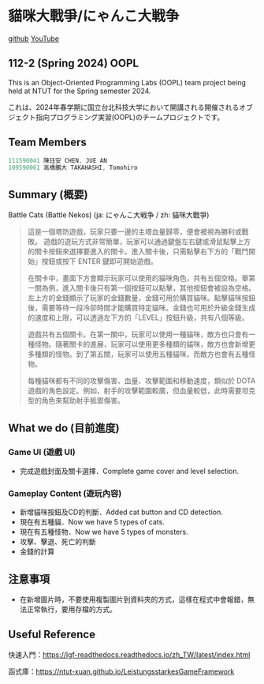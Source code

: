 # 貓咪大戰爭/にゃんこ大戦争
[github](https://github.com/jueanc/OOPL2024s_project_CatsWar)
[YouTube](https://www.youtube.com/watch?v=Bb6ux2hoFPo)

## 112-2 (Spring 2024) OOPL
This is an Object-Oriented Programming Labs (OOPL) team project being held at NTUT for the Spring semester 2024.

これは、2024年春学期に国立台北科技大学において開講される開催されるオブジェクト指向プログラミング実習(OOPL)のチームプロジェクトです。

## Team Members

```cpp
111590041 陳珏安 CHEN, JUE AN 
109590061 高橋鵬大 TAKAHASHI, Tomohiro
```

## Summary (概要)
Battle Cats (Battle Nekos) (ja: にゃんこ大戦争 / zh: 貓咪大戰爭)

> 這是一個塔防遊戲，玩家只要一邊的主塔血量歸零，便會被視為勝利或戰敗。
> 遊戲的遊玩方式非常簡單，玩家可以通過鍵盤左右鍵或滑鼠點擊上方的關卡按鈕來選擇要進入的關卡。進入關卡後，只需點擊右下方的「戰鬥開始」按鈕或按下 ENTER 鍵即可開始遊戲。
> 
> 在關卡中，畫面下方會顯示玩家可以使用的貓咪角色，共有五個空格。舉第一關為例，進入關卡後只有第一個按鈕可以點擊，其他按鈕會被設為空格。左上方的金錢顯示了玩家的金錢數量，金錢可用於購買貓咪。點擊貓咪按鈕後，需要等待一段冷卻時間才能購買特定貓咪。金錢也可用於升級金錢生成的速度和上限，可以透過左下方的「LEVEL」按鈕升級，共有八個等級。
> 
> 遊戲共有五個關卡。在第一關中，玩家可以使用一種貓咪，敵方也只會有一種怪物。隨著關卡的進展，玩家可以使用更多種類的貓咪，敵方也會新增更多種類的怪物。到了第五關，玩家可以使用五種貓咪，而敵方也會有五種怪物。
> 
> 每種貓咪都有不同的攻擊傷害、血量、攻擊範圍和移動速度，類似於 DOTA 遊戲的角色設定。例如，射手的攻擊範圍較廣，但血量較低，此時需要坦克型的角色來幫助射手抵禦傷害。


## What we do (目前進度)

### Game UI (遊戲 UI)
- 完成遊戲封面及關卡選擇．Complete game cover and level selection.
### Gameplay Content (遊玩內容)
- 新增貓咪按鈕及CD的判斷．Added cat button and CD detection.
- 現在有五種貓．Now we have 5 types of cats.
- 現在有五種怪物．Now we have 5 types of monsters.
- 攻擊、擊退、死亡的判斷
- 金錢的計算


## 注意事項
- 在新增圖片時，不要使用複製圖片到資料夾的方式，這樣在程式中會報錯，無法正常執行，要用存檔的方式。

## Useful Reference
快速入門：https://lgf-readthedocs.readthedocs.io/zh_TW/latest/index.html

函式庫：https://ntut-xuan.github.io/LeistungsstarkesGameFramework

